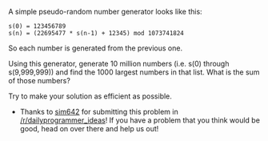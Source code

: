 

A simple pseudo-random number generator looks like this:

    s(0) = 123456789
    s(n) = (22695477 * s(n-1) + 12345) mod 1073741824

So each number is generated from the previous one.

Using this generator, generate 10 million numbers (i.e. s(0) through s(9,999,999)) and find the 1000 largest numbers in that list. What is the sum of those numbers?

Try to make your solution as efficient as possible.

- Thanks to [sim642](http://www.reddit.com/user/sim642) for submitting this problem in [/r/dailyprogrammer\_ideas](/r/dailyprogrammer_ideas)! If you have a problem that you think would be good, head on over there and help us out!

